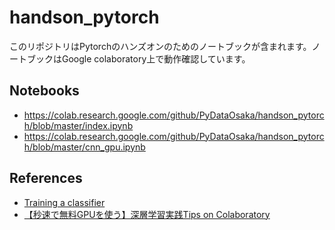 # handson_pytorch

このリポジトリはPytorchのハンズオンのためのノートブックが含まれます。ノートブックはGoogle colaboratory上で動作確認しています。

## Notebooks
* https://colab.research.google.com/github/PyDataOsaka/handson_pytorch/blob/master/index.ipynb
* https://colab.research.google.com/github/PyDataOsaka/handson_pytorch/blob/master/cnn_gpu.ipynb

## References
* [Training a classifier](https://pytorch.org/tutorials/beginner/blitz/cifar10_tutorial.html)
* [【秒速で無料GPUを使う】深層学習実践Tips on Colaboratory](https://qiita.com/tomo_makes/items/b3c60b10f7b25a0a5935)
